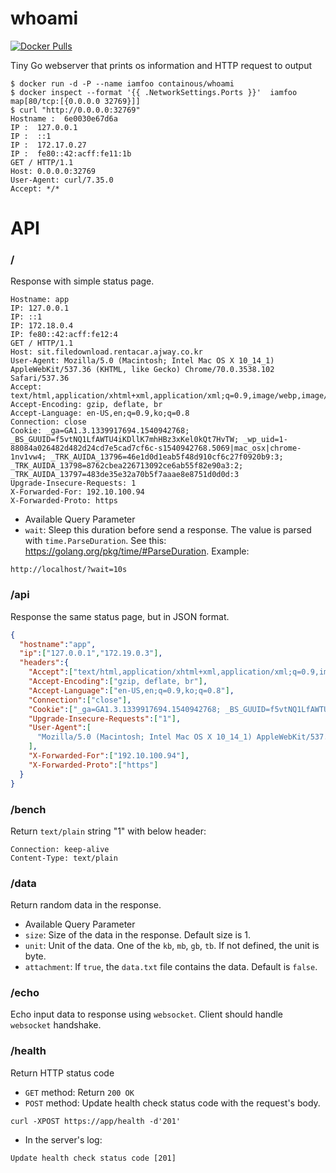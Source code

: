 # whoami

[![Docker Pulls](https://img.shields.io/docker/pulls/containous/whoami.svg)](https://hub.docker.com/r/containous/whoami/)

Tiny Go webserver that prints os information and HTTP request to output

```console
$ docker run -d -P --name iamfoo containous/whoami
$ docker inspect --format '{{ .NetworkSettings.Ports }}'  iamfoo
map[80/tcp:[{0.0.0.0 32769}]]
$ curl "http://0.0.0.0:32769"
Hostname :  6e0030e67d6a
IP :  127.0.0.1
IP :  ::1
IP :  172.17.0.27
IP :  fe80::42:acff:fe11:1b
GET / HTTP/1.1
Host: 0.0.0.0:32769
User-Agent: curl/7.35.0
Accept: */*
```

# API

### /
Response with simple status page.
```
Hostname: app
IP: 127.0.0.1
IP: ::1
IP: 172.18.0.4
IP: fe80::42:acff:fe12:4
GET / HTTP/1.1
Host: sit.filedownload.rentacar.ajway.co.kr
User-Agent: Mozilla/5.0 (Macintosh; Intel Mac OS X 10_14_1) AppleWebKit/537.36 (KHTML, like Gecko) Chrome/70.0.3538.102 Safari/537.36
Accept: text/html,application/xhtml+xml,application/xml;q=0.9,image/webp,image/apng,*/*;q=0.8
Accept-Encoding: gzip, deflate, br
Accept-Language: en-US,en;q=0.9,ko;q=0.8
Connection: close
Cookie: _ga=GA1.3.1339917694.1540942768; _BS_GUUID=f5vtNQ1LfAWTU4iKDllK7mhHBz3xKel0kQt7HvTW; _wp_uid=1-88084a026482d482d24cd7e5cad7cf6c-s1540942768.5069|mac_osx|chrome-1nv1vw4; _TRK_AUIDA_13796=46e1d0d1eab5f48d910cf6c27f0920b9:3; _TRK_AUIDA_13798=8762cbea226713092ce6ab55f82e90a3:2; _TRK_AUIDA_13797=483de35e32a70b5f7aaae8e8751d0d0d:3
Upgrade-Insecure-Requests: 1
X-Forwarded-For: 192.10.100.94
X-Forwarded-Proto: https
```

* Available Query Parameter
 * `wait`: Sleep this duration before send a response. The value is parsed with `time.ParseDuration`. See this: https://golang.org/pkg/time/#ParseDuration. Example:
```
http://localhost/?wait=10s
```

### /api
Response the same status page, but in JSON format.
```json
{
  "hostname":"app",
  "ip":["127.0.0.1","172.19.0.3"],
  "headers":{
    "Accept":["text/html,application/xhtml+xml,application/xml;q=0.9,image/webp,image/apng,*/*;q=0.8"],
    "Accept-Encoding":["gzip, deflate, br"],
    "Accept-Language":["en-US,en;q=0.9,ko;q=0.8"],
    "Connection":["close"],
    "Cookie":["_ga=GA1.3.1339917694.1540942768; _BS_GUUID=f5vtNQ1LfAWTU4iKDllK7mhHBz3xKel0kQt7HvTW; _wp_uid=1-88084a026482d482d24cd7e5cad7cf6c-s1540942768.5069|mac_osx|chrome-1nv1vw4; _TRK_AUIDA_13796=46e1d0d1eab5f48d910cf6c27f0920b9:3; _TRK_AUIDA_13798=8762cbea226713092ce6ab55f82e90a3:2; _TRK_AUIDA_13797=483de35e32a70b5f7aaae8e8751d0d0d:3"],
    "Upgrade-Insecure-Requests":["1"],
    "User-Agent":[
      "Mozilla/5.0 (Macintosh; Intel Mac OS X 10_14_1) AppleWebKit/537.36 (KHTML, like Gecko) Chrome/70.0.3538.102 Safari/537.36"
    ],
    "X-Forwarded-For":["192.10.100.94"],
    "X-Forwarded-Proto":["https"]
  }
}
```

### /bench
Return `text/plain` string "1" with below header:
```
Connection: keep-alive
Content-Type: text/plain
```

### /data
Return random data in the response.

* Available Query Parameter
 * `size`: Size of the data in the response. Default size is 1.
 * `unit`: Unit of the data. One of the `kb`, `mb`, `gb`, `tb`. If not defined, the unit is byte.
 * `attachment`: If `true`, the `data.txt` file contains the data. Default is `false`.

### /echo
Echo input data to response using `websocket`. Client should handle `websocket` handshake.

### /health
Return HTTP status code

* `GET` method: Return `200 OK`
* `POST` method: Update health check status code with the request's body.
```
curl -XPOST https://app/health -d'201'
```
 * In the server's log:
 ```
 Update health check status code [201]
 ```
